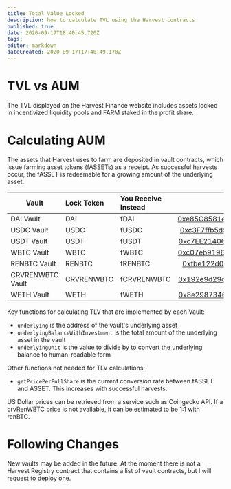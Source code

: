 ```yaml
---
title: Total Value Locked
description: how to calculate TVL using the Harvest contracts
published: true
date: 2020-09-17T18:40:45.720Z
tags: 
editor: markdown
dateCreated: 2020-09-17T17:40:49.170Z
---
```


# TVL vs AUM
The TVL displayed on the Harvest Finance website includes assets locked in incentivized liquidity pools and FARM staked in the profit share.

# Calculating AUM

The assets that Harvest uses to farm are deposited in vault contracts, which issue farming asset tokens (fASSETs) as a receipt. As successful harvests occur, the fASSET is redeemable for a growing amount of the underlying asset.

| Vault    |      Lock Token      |  You Receive Instead | Vault Contract Address |
|-----------|:----------------------|:--------------|:--------------:|
| DAI Vault | DAI | fDAI | [0xe85C8581e60D7Cd32Bbfd86303d2A4FA6a951Dac](https://etherscan.io/address/0xe85C8581e60D7Cd32Bbfd86303d2A4FA6a951Dac) |
| USDC Vault | USDC | fUSDC| [0xc3F7ffb5d5869B3ade9448D094d81B0521e8326f](https://etherscan.io/address/0xc3F7ffb5d5869B3ade9448D094d81B0521e8326f) |
| USDT Vault | USDT | fUSDT | [0xc7EE21406BB581e741FBb8B21f213188433D9f2F](https://etherscan.io/address/0xc7EE21406BB581e741FBb8B21f213188433D9f2F) |
| WBTC Vault | WBTC | fWBTC | [0xc07eb91961662d275e2d285bdc21885a4db136b0](https://etherscan.io/address/0xc07eb91961662d275e2d285bdc21885a4db136b0) |
| RENBTC Vault | RENBTC | fRENBTC | [0xfbe122d0ba3c75e1f7c80bd27613c9f35b81feec](https://etherscan.io/address/0xfbe122d0ba3c75e1f7c80bd27613c9f35b81feec) |
| CRVRENWBTC Vault | CRVRENWBTC | fCRVRENWBTC | [0x192e9d29d43db385063799bc239e772c3b6888f3](https://etherscan.io/address/0x192e9d29d43db385063799bc239e772c3b6888f3) |
| WETH Vault | WETH | fWETH | [0x8e298734681adbfC41ee5d17FF8B0d6d803e7098](https://etherscan.io/address/0x8e298734681adbfC41ee5d17FF8B0d6d803e7098) |

Key functions for calculating TLV that are implemented by each Vault:

- `underlying` is the address of the vault's underlying asset
- `underlyingBalanceWithInvestment` is the total amount of the underlying asset in the vault
- `underlyingUnit` is the value to divide by to convert the underlying balance to human-readable form

Other functions not needed for TLV calculations:

- `getPricePerFullShare` is the current conversion rate between fASSET and ASSET. This increases with successful harvests.

US Dollar prices can be retrieved from a service such as Coingecko API. If a crvRenWBTC price is not available, it can be estimated to be 1:1 with renBTC.

# Following Changes

New vaults may be added in the future. At the moment there is not a Harvest Registry contract that contains a list of vault contracts, but I will request to deploy one.